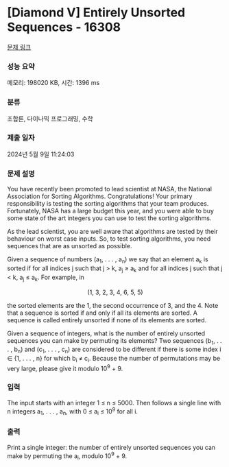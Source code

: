 # [Diamond V] Entirely Unsorted Sequences - 16308 

[문제 링크](https://www.acmicpc.net/problem/16308) 

### 성능 요약

메모리: 198020 KB, 시간: 1396 ms

### 분류

조합론, 다이나믹 프로그래밍, 수학

### 제출 일자

2024년 5월 9일 11:24:03

### 문제 설명

<p>You have recently been promoted to lead scientist at NASA, the National Association for Sorting Algorithms. Congratulations! Your primary responsibility is testing the sorting algorithms that your team produces. Fortunately, NASA has a large budget this year, and you were able to buy some state of the art integers you can use to test the sorting algorithms.</p>

<p>As the lead scientist, you are well aware that algorithms are tested by their behaviour on worst case inputs. So, to test sorting algorithms, you need sequences that are as unsorted as possible.</p>

<p>Given a sequence of numbers (a<sub>1</sub>, . . . , a<sub>n</sub>) we say that an element a<sub>k</sub> is sorted if for all indices j such that j > k, a<sub>j</sub> ≥ a<sub>k</sub> and for all indices j such that j < k, a<sub>j</sub> ≤ a<sub>k</sub>. For example, in</p>

<p style="text-align: center;">(1, 3, 2, 3, 4, 6, 5, 5)</p>

<p>the sorted elements are the 1, the second occurrence of 3, and the 4. Note that a sequence is sorted if and only if all its elements are sorted. A sequence is called entirely unsorted if none of its elements are sorted.</p>

<p>Given a sequence of integers, what is the number of entirely unsorted sequences you can make by permuting its elements? Two sequences (b<sub>1</sub>, . . . , b<sub>n</sub>) and (c<sub>1</sub>, . . . , c<sub>n</sub>) are considered to be different if there is some index i ∈ {1, . . . , n} for which b<sub>i</sub> ≠ c<sub>i</sub>. Because the number of permutations may be very large, please give it modulo 10<sup>9</sup> + 9.</p>

### 입력 

 <p>The input starts with an integer 1 ≤ n ≤ 5000. Then follows a single line with n integers a<sub>1</sub>, . . . , a<sub>n</sub>, with 0 ≤ a<sub>i</sub> ≤ 10<sup>9</sup> for all i.</p>

### 출력 

 <p>Print a single integer: the number of entirely unsorted sequences you can make by permuting the a<sub>i</sub>, modulo 10<sup>9</sup> + 9.</p>


